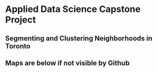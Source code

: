 # Applied Data Science Capstone Project

## Segmenting and Clustering Neighborhoods in Toronto 
## Maps are below if not visible by Github
